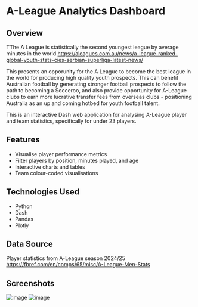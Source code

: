 # A-League Analytics Dashboard

## Overview
TThe A League is statistically the second youngest league by average minutes in the world  https://aleagues.com.au/news/a-league-ranked-global-youth-stats-cies-serbian-superliga-latest-news/

This presents an opporunity for the A League to become the best league in the world for producing high quality youth prospects. This can benefit Australian football by generating stronger football prospects to follow the path to becoming a Socceroo, and also provide opportunity for A-League clubs to earn more lucrative transfer fees from overseas clubs - positioning Australia as an up and coming hotbed for youth football talent. 

This is an interactive Dash web application for analysing A-League player and team statistics, specifically for under 23 players.

## Features
- Visualise player performance metrics
- Filter players by position, minutes played, and age
- Interactive charts and tables
- Team colour-coded visualisations

## Technologies Used
- Python
- Dash
- Pandas
- Plotly

## Data Source
Player statistics from A-League season 2024/25 
https://fbref.com/en/comps/65/misc/A-League-Men-Stats

## Screenshots
![image](https://github.com/user-attachments/assets/fd502043-1a12-4be4-97dd-71f911b74b0d)
![image](https://github.com/user-attachments/assets/ead1fcf8-08ac-48dc-b557-61cf3b77b73d)

